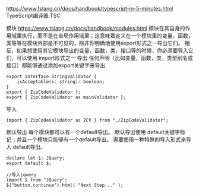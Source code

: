 

https://www.tslang.cn/docs/handbook/typescript-in-5-minutes.html
TypeScript编译器:TSC




模块
https://www.tslang.cn/docs/handbook/modules.html
模块在其自身的作用域里执行，而不是在全局作用域里；这意味着定义在一个模块里的变量，函数，类等等在模块外部是不可见的，除非你明确地使用export形式之一导出它们。
相反，如果想使用其它模块导出的变量，函数，类，接口等的时候，你必须要导入它们，可以使用 import形式之一
导出
任何声明（比如变量，函数，类，类型别名或接口）都能够通过添加export关键字来导出
```
export interface StringValidator {
    isAcceptable(s: string): boolean;
}
export { ZipCodeValidator };
export { ZipCodeValidator as mainValidator };
```
导入
```
import { ZipCodeValidator as ZCV } from "./ZipCodeValidator";
```
默认导出
每个模块都可以有一个default导出。 默认导出使用 default关键字标记；并且一个模块只能够有一个default导出。 需要使用一种特殊的导入形式来导入 default导出。
```
declare let $: JQuery;
export default $;

//导入jquery
import $ from "JQuery";
$("button.continue").html( "Next Step..." );
```